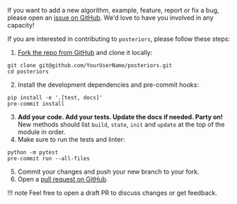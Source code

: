 If you want to add a new algorithm, example, feature, report or fix a bug, please open 
an [issue on GitHub](https://github.com/normal-computing/posteriors/issues). 
We'd love to have you involved in any capacity!

If you are interested in contributing to `posteriors`, please follow these steps:

1. [Fork the repo from GitHub](https://github.com/normal-computing/posteriors/fork)
and clone it locally:
```
git clone git@github.com/YourUserName/posteriors.git
cd posteriors
```
2. Install the development dependencies and pre-commit hooks:
```
pip install -e '.[test, docs]'
pre-commit install
```
3. **Add your code. Add your tests. Update the docs if needed. Party on!**  
    New methods should list `build`, `state`, `init` and `update`
    at the top of the module in order.
4. Make sure to run the tests and linter:
```
python -m pytest
pre-commit run --all-files
```
5. Commit your changes and push your new branch to your fork.
6. Open a [pull request on GitHub](https://github.com/normal-computing/posteriors/pulls).

!!! note
    Feel free to open a draft PR to discuss changes or get feedback.